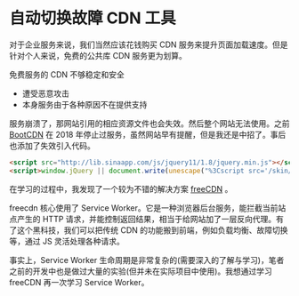 # 自动切换故障 CDN 工具

对于企业服务来说，我们当然应该花钱购买 CDN 服务来提升页面加载速度。但是针对个人来说，免费的公共库 CDN 服务更为划算。

免费服务的 CDN 不够稳定和安全
- 遭受恶意攻击
- 本身服务由于各种原因不在提供支持

服务崩溃了，那网站引用的相应资源文件也会失效。然后整个网站无法使用。之前 [BootCDN](https://www.bootcdn.cn/) 在 2018 年停止过服务，虽然网站早有提醒，但是我还是中招了。事后也添加了失效引入代码。

```html
<script src="http://lib.sinaapp.com/js/jquery11/1.8/jquery.min.js"></script>
<script>window.jQuery || document.write(unescape("%3Cscript src='/skin/mobile/js/jquery.min.js'%3E%3C/script%3E"))</script>
```

在学习的过程中，我发现了一个较为不错的解决方案 [freeCDN](https://github.com/EtherDream/freecdn) 。

freecdn 核心使用了 Service Worker。它是一种浏览器后台服务，能拦截当前站点产生的 HTTP 请求，并能控制返回结果，相当于给网站加了一层反向代理。有了这个黑科技，我们可以把传统 CDN 的功能搬到前端，例如负载均衡、故障切换等，通过 JS 灵活处理各种请求。

事实上，Service Worker 生命周期是非常复杂的(需要深入的了解与学习)，笔者之前的开发中也是做过大量的实验(但并未在实际项目中使用)。我想通过学习 freeCDN 再一次学习 Service Worker。



